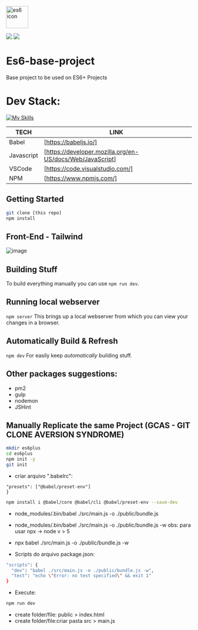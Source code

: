 <img src="https://walde.co/wp-content/uploads/2016/05/es6-logo.png" alt="es6 icon" width="60" height="60" />

<img src="https://img.shields.io/github/v/release/rafaelrferreira/es6-base-project?label=es6-base-project&style=for-the-badge" /> <img src="https://img.shields.io/github/languages/code-size/rafaelrferreira/es6-base-project?style=for-the-badge" />

# Es6-base-project
Base project to be used on ES6+ Projects

# Dev Stack:
[![My Skills](https://skillicons.dev/icons?i=js,html,css,tailwind,vscode,npm)](https://skillicons.dev)

| TECH | LINK |
| ------ | ------ |
| Babel | [https://babeljs.io/] |
| Javascript | [https://developer.mozilla.org/en-US/docs/Web/JavaScript] |
| VSCode | [https://code.visualstudio.com/] |
| NPM | [https://www.npmjs.com/] |

## Getting Started
```sh
git clone [this repo]
npm install
```
## Front-End - Tailwind
![image](https://user-images.githubusercontent.com/3987102/166125089-056f69bc-48c2-4ba7-8ee3-3b1e9186ec94.png)

## Building Stuff
To build everything manually you can use 
`npm run dev`.

## Running local webserver
`npm server`
This brings up a local webserver from which you can view your changes in a browser.

## Automatically Build & Refresh
`npm dev`
For easily keep *automatically* building stuff.

## Other packages suggestions:
- pm2
- gulp
- nodemon
- JSHint

## Manually Replicate the same Project (GCAS - GIT CLONE AVERSION SYNDROME)
```sh
mkdir es6plus
cd es6plus
npm init -y
git init
```

- criar arquivo ".babelrc":
```sh{
"presets": ["@babel/preset-env"]
}
```

```sh
npm install i @babel/core @babel/cli @babel/preset-env --save-dev
```

- node_modules/.bin/babel ./src/main.js -o ./public/bundle.js
- node_modules/.bin/babel ./src/main.js -o ./public/bundle.js -w
obs: para usar npx -> node v > 5

- npx babel ./src/main.js -o ./public/bundle.js -w

- Scripts do arquivo package.json:
```sh
"scripts": {
  "dev": "babel ./src/main.js -o ./public/bundle.js -w",
  "test": "echo \"Error: no test specified\" && exit 1"
}
```

- Execute:
```sh
npm run dev
```

- create folder/file: public > index.html
- create folder/file:criar pasta src > main.js
